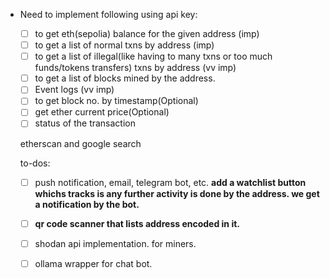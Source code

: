 - Need to implement following using api key:
    - [ ] to get eth(sepolia) balance for the given address (imp)
    - [ ] to get a list of normal txns by address (imp)
    - [ ] to get a list of illegal(like having to many txns or too much funds/tokens transfers) txns by address (vv imp)
    - [ ] to get a list of blocks mined by the address.
    - [ ] Event logs (vv imp)
    - [ ] to get block no. by timestamp(Optional)
    - [ ] get ether current price(Optional)
    - [ ] status of the transaction

    etherscan and google search

    to-dos: 
    - [ ] push notification, email, telegram bot, etc. **add a watchlist button whichs tracks is any further activity is done by the address. we get a notification by the bot.**
    - [ ] **qr code scanner that lists address encoded in it.**
    - [ ] shodan api implementation. for miners.
    - [ ] ollama wrapper for chat bot.





